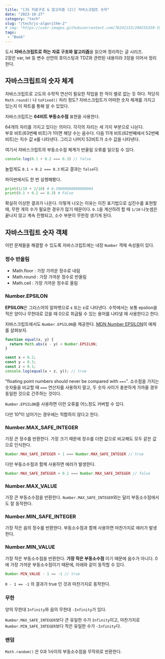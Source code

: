```yaml
---
title: "[JS 자료구조 & 알고리즘 (2)] 자바스크립트 숫자"
date: "2023-10-27"
category: "tech"
slug: "/tech/js-algorithm-2"
# img: "https://user-images.githubusercontent.com/76241233/200255359-19c752e7-dbff-4e39-9815-f6607a55f8e2.png"
tags: 
 - "Book"
---
```


도서 **자바스크립트로 하는 자료 구조와 알고리즘**을 읽으며 정리하는 글 시리즈.   
2장은 var, let 등 변수 선언의 호이스팅과 TDZ와 관련된 내용이라 3장을 이어서 정리한다.

## 자바스크립트의 숫자 체계

자바스크립트로 고도의 수학적 연산이 필요한 작업을 한 적이 별로 없는 듯 하다. 적당히 `Math.round()` 나 `toFixed()` 처리 정도? 자바스크립트가 어떠한 숫자 체계를 가지고 있는지 이 파트를 통해 알 수 있었다.

자바스크립트는 **64비트 부동소수점** 표현을 사용한다. 

64개의 자리를 가지고 있다는 의미다. 각각의 자리는 세 가지 부분으로 나뉜다.   
부호 비트(63번째 비트)가 1이면 해당 수는 음수다. 다음 11개 비트(62번째에서 52번째 비트)는 지수 값 e를 나타낸다. 그리고 나머지 52비트가 소수 값을 나타낸다.

여기서 자바스크립트의 부동소수점 체계가 반올림 오류를 일으킬 수 있다.

```javascript
console.log(0.1 + 0.2 === 0.3) // false
```

놀랍게도 `0.1 + 0.2 === 0.3` 비교 결과는 `false`다.  

파이썬에서도 한 번 실행해봤다.

```python
print(1/10 + 2/10) # 0.30000000000000004
print(0.1 + 0.2 == 0.3) # False
```

확실히 이상한 결과가 나온다. 이렇게 나오는 이유는 이진 표기법으로 십진수를 표현할 때, 무한 개의 수가 필요한 경우가 많기 때문이다. 
`0.1`을 계산하려 할 때 `1/10` 나눗셈은 끝나지 않고 계속 진행되고, 소수 부분이 무한정 생기게 된다. 


## 자바스크립트 숫자 객체

이런 문제들을 해결할 수 있도록 자바스크립트에는 내장 `Number` 객체 속성들이 있다.

### 정수 반올림

* Math.floor : 가장 가까운 정수로 내림
* Math.round : 가장 가까운 정수로 반올림
* Math.ceil : 가장 가까운 정수로 올림

### Number.EPSILON

**EPSILON**은 그리스어의 알파벳으로  ϵ 또는 ε로 나타낸다. 수학에서는 보통 epslion을 적은 양이나 무한대로 갔을 때 0으로 취급될 수 있는 용어를 나타낼 때 사용한다고 한다.

자바스크립트에서도 `Number.EPSILON`을 제공한다. [MDN Number EPSILON](https://developer.mozilla.org/en-US/docs/Web/JavaScript/Reference/Global_Objects/Number/EPSILON#testing_equality)의 예제를 살펴보자.

```javascript
function equal(x, y) {
  return Math.abs(x - y) < Number.EPSILON;
}

const x = 0.2;
const y = 0.3;
const z = 0.1;
console.log(equal(x + z, y)); // true

```

"floating point numbers should never be compared with `===`". 소수점을 가지는 숫자들을 비교할 때 `===` 연산자를 사용하지 말고, 두 숫자 사이가 충분하게 가까울 경우 동일한 것으로 간주하는 것이다.   

`Number.EPSILON`을 사용하면 이런 오류를 어느정도 커버할 수 있다.   


다만 10³이 넘어가는 경우에는 적합하지 않다고 한다.


### Number.MAX_SAFE_INTEGER

가장 큰 정수를 반환한다. 가장 크기 때문에 정수를 더한 값으로 비교해도 모두 같은 값으로 인식한다.


```javascript
Number.MAX_SAFE_INTEGER + 1 === Number.MAX_SAFE_INTEGER // true
```

다만 부동소수점과 함께 사용하면 에러가 발생한다.

```javascript
Number.MAX_SAFE_INTEGER + 0.1 === Number.MAX_SAFE_INTEGER // false
```


### Number.MAX_VALUE

가장 큰 부동소수점을 반환한다. `Number.MAX_SAFE_INTEGER`와는 달리 부동소수점에서도 잘 동작한다.

### Number.MIN_SAFE_INTEGER

가장 작은 음의 정수를 반환한다. 부동소수점과 함께 사용하면 마찬가지로 에러가 발생한다.


### Number.MIN_VALUE

가장 작은 부동소수점을 반환한다. **가장 작은 부동소수점** 이기 때문에 음수가 아니다. 0에 가장 가까운 부동소수점이기 때문에, 아래와 같이 동작할 수 있다.

```javascript
Number.MIN_VALUE - 1 == -1 // true
```

`0 - 1 == -1` 의 결과가 true 인 것과 마찬가지로 동작한다.


### 무한

양의 무한대 `Infinity`와 음의 무한대 `-Infinity`가 있다. 

`Number.MAX_SAFE_INTEGER`보다 큰 유일한 수가 `Infinity`이고, 마찬가지로 `Number.MIN_SAFE_INTEGER`보다 작은 유일한 수가 `-Infinity`다. 


### 랜덤

`Math.random()` 은 0과 1사이의 부동소수점을 무작위로 반환한다. 